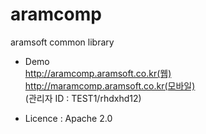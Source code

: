 # aramcomp
aramsoft common library

- Demo  
  http://aramcomp.aramsoft.co.kr(웹)  
  http://maramcomp.aramsoft.co.kr(모바일)  
  (관리자 ID : TEST1/rhdxhd12)

- Licence : Apache 2.0
